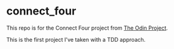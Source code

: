 # connect_four

This repo is for the Connect Four project from [The Odin Project](https://www.theodinproject.com/paths/full-stack-ruby-on-rails/courses/ruby-programming/lessons/connect-four).

This is the first project I've taken with a TDD approach.
